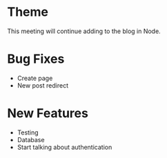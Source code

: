 # Theme #

This meeting will continue adding to the blog in Node.

# Bug Fixes #

- Create page
- New post redirect

# New Features

- Testing
- Database
- Start talking about authentication
